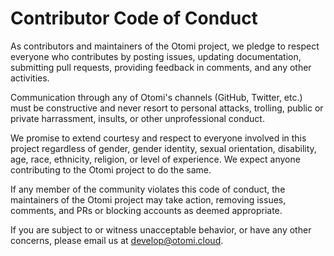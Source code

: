 # Contributor Code of Conduct

As contributors and maintainers of the Otomi project, we pledge to respect everyone who contributes by posting issues, updating documentation, submitting pull requests, providing feedback in comments, and any other activities.

Communication through any of Otomi's channels (GitHub, Twitter, etc.) must be constructive and never resort to personal attacks, trolling, public or private harrassment, insults, or other unprofessional conduct.

We promise to extend courtesy and respect to everyone involved in this project regardless of gender, gender identity, sexual orientation, disability, age, race, ethnicity, religion, or level of experience. We expect anyone contributing to the Otomi project to do the same.

If any member of the community violates this code of conduct, the maintainers of the Otomi project may take action, removing issues, comments, and PRs or blocking accounts as deemed appropriate.

If you are subject to or witness unacceptable behavior, or have any other concerns, please email us at [develop@otomi.cloud](mailto:develop@otomi.cloud).
